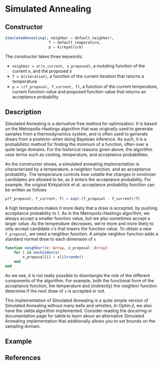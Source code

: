 # Simulated Annealing
## Constructor
```julia
SimulatedAnnealing(; neighbor = default_neighbor!,
                    T = default_temperature,
                    p = kirkpatrick)
```

The constructor takes three keywords:

* `neighbor = a!(x_current, x_proposed)`, a mutating function of the current x, and the proposed x
* `T = b(iteration)`, a function of the current iteration that returns a temperature
* `p = c(f_proposal, f_current, T)`, a function of the current temperature, current function value and proposed function value that returns an acceptance probability

## Description
Simulated Annealing is a derivative free method for optimization. It is based on
the Metropolis-Hastings algorithm that was originally used to generate samples
from a thermodynamics system, and is often used to generate draws from a posterior
when doing Bayesian inference. As such, it is a probabilistic method for finding
the minimum of a function, often over a quite large domains. For the historical
reasons given above, the algorithm uses terms such as cooling, temperature, and
acceptance probabilities.

As the constructor shows, a simulated annealing implementation is characterized
by a temperature, a neighbor function, and
an acceptance probability. The temperature controls how volatile the changes in
minimizer candidates are allowed to be, as it enters the acceptance probability.
For example, the original Kirkpatrick et al. acceptance probability function can be written
as follows
```julia
p(f_proposal, f_current, T) = exp(-(f_proposal - f_current)/T)
```
A high temperature makes it more likely that a draw is accepted, by pushing acceptance
probability to 1. As in the Metropolis-Hastings
algorithm, we always accept a smaller function value, but we also sometimes accept a
larger value. As the temperature decreases, we're more and more likely to only accept
candidate `x`'s that lowers the function value. To obtain a new `f_proposal`, we need
a neighbor function. A simple neighbor function adds a standard normal draw to each
dimension of `x`
```julia
function neighbor!(x::Array, x_proposal::Array)
    for i in eachindex(x)
        x_proposal[i] = x[i]+randn()
    end
end
```
As we see, it is not really possible
to disentangle the role of the different components of the algorithm. For example, both the
functional form of the acceptance function, the temperature and (indirectly) the neighbor
function determine if the next draw of `x` is accepted or not.

This implementation of Simulated Annealing is a quite simple version of Simulated Annealing
without many bells and whistles. In Optim.jl, we also have the `SAMIN` algorithm implemented.
Consider reading the docstring or documentation page for `SAMIN` to learn about an alternative
Simulated Annealing implementation that additionally allows you to set bounds on the sampling
domain.

## Example

## References
